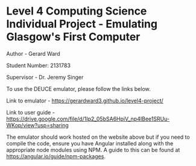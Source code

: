 # Level 4 Computing Science Individual Project - Emulating Glasgow's First Computer

Author - Gerard Ward

Student Number: 2131783

Supervisor - Dr. Jeremy Singer

To use the DEUCE emulator, please follow the links below.

Link to emulator - https://gerardward3.github.io/level4-project/

Link to user guide - https://drive.google.com/file/d/1Ip2_05bSA6HpiV_np4IBee1SRUu-WKop/view?usp=sharing

The emulator should work hosted on the website above but if you need to compile the code, ensure you have Angular installed along with the appropriate node modules using NPM. A guide to this can be found at https://angular.io/guide/npm-packages.
